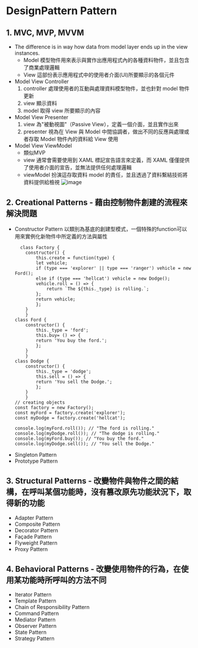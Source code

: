 # DesignPattern Pattern


## 1. MVC, MVP, MVVM
- The difference is in way how data from model layer ends up in the view instances.
    - Model 
        模型物件用來表示與實作出應用程式內的各種資料物件，並且包含了商業處理邏輯
    - View 
        這部份表示應用程式中的使用者介面(UI)所要顯示的各個元件
- Model View Controller
    1. controller 處理使用者的互動與處理資料模型物件，並也針對 model 物件更新
    2. view 顯示資料
    3. model 取得 view 所要顯示的內容
- Model View Presenter
    1. view 為"被動視圖"（Passive View），定義一個介面，並且實作出來
    2. presenter 視為在 View 與 Model 中間協調者，做出不同的反應與處理或者存取 Model 物件內的資料給 View 使用
- Model View ViewModel
    - 類似MVP
    - view 通常會需要使用到 XAML 標記宣告語言來定義，而 XAML 僅僅提供了使用者介面的宣告，並無法提供任何處理邏輯
    - viewModel 扮演這存取資料 model 的責任，並且透過了資料繫結技術將資料提供給檢視
![image](https://github.com/Ccj82378/LearningNote/blob/main/img/MVC_MPV_MVVM.png)

## 2. Creational Patterns - 藉由控制物件創建的流程來解決問題
- Constructor Pattern
    以類別為基底的創建型模式，一個特殊的function可以用來實例化新物件中所定義的方法與屬性
    ```
      class Factory {
        constructor() {
            this.create = function(type) {
            let vehicle;
            if (type === 'explorer' || type === 'ranger') vehicle = new Ford();
            else if (type === 'hellcat') vehicle = new Dodge();
            vehicle.roll = () => {
                return `The ${this._type} is rolling.`;
            };
            return vehicle;
            };
        }
        }
    class Ford {
        constructor() {
            this._type = 'ford';
            this.buy= () => {
            return 'You buy the ford.';
            };
        }
        }
    class Dodge {
        constructor() {
            this._type = 'dodge';
            this.sell = () => {
            return 'You sell the Dodge.';
            };
        }
        }
    // creating objects
    const factory = new Factory();
    const myFord = factory.create('explorer');
    const myDodge = factory.create('hellcat');

    console.log(myFord.roll()); // "The ford is rolling."
    console.log(myDodge.roll()); // "The dodge is rolling."
    console.log(myFord.buy()); // "You buy the ford."
    console.log(myDodge.sell()); // "You sell the Dodge."
    ```
- Singleton Pattern
- Prototype Pattern
## 3. Structural Patterns - 改變物件與物件之間的結構，在呼叫某個功能時，沒有篡改原先功能狀況下，取得新的功能
- Adapter Pattern 
- Composite Pattern
- Decorator Pattern 
- Façade Pattern
- Flyweight Pattern 
- Proxy Pattern
## 4. Behavioral Patterns - 改變使用物件的行為，在使用某功能時所呼叫的方法不同
- Iterator Pattern
- Template Pattern
- Chain of Responsibility Pattern
- Command Pattern 
- Mediator Pattern
- Observer Pattern
- State Pattern
- Strategy Pattern